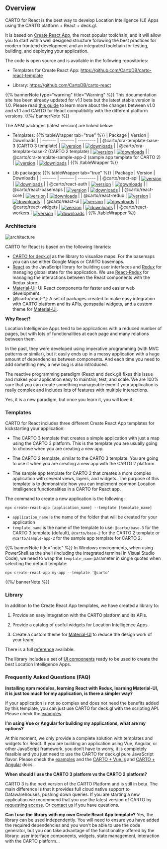 ## Overview

CARTO for React is the best way to develop Location Intelligence (LI) Apps using the CARTO platform + React + deck.gl.


<asciinema-player src="/cast/react-basic-usage.cast" autoplay loop></asciinema-player>


It is based on [Create React App](https://github.com/facebook/create-react-app), the most popular toolchain, and it will allow you to start with a well designed structure following the best practices for modern frontend development and an integrated toolchain for testing, building, and deploying your application.

The code is open source and is available in the following repositories:

* Templates for Create React App: https://github.com/CartoDB/carto-react-template

* Library: https://github.com/CartoDB/carto-react


{{% bannerNote type="warning" title="Warning" %}}
This documentation site has been already updated for v1.1 beta but the latest stable version is 1.0. Please read [this guide](../guides/upgrade-guide) to learn more about the changes between v1.0 and v1.1 and CARTO for React compatibility with the different platform versions.
{{%/ bannerNote %}}

The *NPM* packages (latest version) are linked below:

- Templates: 
{{% tableWrapper tab="true" %}}
| Package | Version | Downloads |
| ------- | ------- | --------- |
| @carto/cra-template-base-3 (CARTO 3 template) | <a href="https://npmjs.org/package/@carto/cra-template-base-3">  <img src="https://img.shields.io/npm/v/@carto/cra-template-base-3.svg?style=flat-square" alt="version" style="margin-bottom: 0px; vertical-align: middle;" /></a> | <a href="https://npmjs.org/package/@carto/cra-template-base-3">  <img src="https://img.shields.io/npm/dt/@carto/cra-template-base-3.svg?style=flat-square" alt="downloads" style="margin-bottom: 0px; vertical-align: middle;" /></a> |
| @carto/cra-template-base-2 (CARTO 2 template) | <a href="https://npmjs.org/package/@carto/cra-template-base-2"><img src="https://img.shields.io/npm/v/@carto/cra-template-base-2.svg?style=flat-square" alt="version" style="margin-bottom: 0px; vertical-align: middle;" /></a> | <a href="https://npmjs.org/package/@carto/cra-template-base-2"> <img src="https://img.shields.io/npm/dt/@carto/cra-template-base-2.svg?style=flat-square" alt="downloads" style="margin-bottom: 0px; vertical-align: middle;" /></a> |
| @carto/cra-template-sample-app-2 (sample app template for CARTO 2) | <a href="https://npmjs.org/package/@carto/cra-template-sample-app-2"><img src="https://img.shields.io/npm/v/@carto/cra-template-sample-app-2.svg?style=flat-square" alt="version" style="margin-bottom: 0px; vertical-align: middle;" /></a> | <a href="https://npmjs.org/package/@carto/cra-template-sample-app-2"><img src="https://img.shields.io/npm/dt/@carto/cra-template-sample-app-2.svg?style=flat-square" alt="downloads" style="margin-bottom: 0px; vertical-align: middle;" /></a> |
{{% /tableWrapper %}}

- Lib packages:
{{% tableWrapper tab="true" %}}
| Package | Version | Downloads |
| ------- | ------- | --------- |
| @carto/react-api  | <a href="https://npmjs.org/package/@carto/react-api"><img src="https://img.shields.io/npm/v/@carto/react-api.svg?style=flat-square" alt="version" style="margin-bottom: 0px; vertical-align: middle;" /></a> | <a href="https://npmjs.org/package/@carto/react-api"><img src="https://img.shields.io/npm/dt/@carto/react-api.svg?style=flat-square" alt="downloads" style="margin-bottom: 0px; vertical-align: middle;" /></a> |
| @carto/react-auth  | <a href="https://npmjs.org/package/@carto/react-auth"><img src="https://img.shields.io/npm/v/@carto/react-auth.svg?style=flat-square" alt="version" style="margin-bottom: 0px; vertical-align: middle;" /></a> | <a href="https://npmjs.org/package/@carto/react-auth"><img src="https://img.shields.io/npm/dt/@carto/react-auth.svg?style=flat-square" alt="downloads" style="margin-bottom: 0px; vertical-align: middle;" /></a> |
| @carto/react-basemaps  | <a href="https://npmjs.org/package/@carto/react-basemaps"><img src="https://img.shields.io/npm/v/@carto/react-basemaps.svg?style=flat-square" alt="version" style="margin-bottom: 0px; vertical-align: middle;" /></a> | <a href="https://npmjs.org/package/@carto/react-basemaps"><img src="https://img.shields.io/npm/dt/@carto/react-basemaps.svg?style=flat-square" alt="downloads" style="margin-bottom: 0px; vertical-align: middle;" /></a> |
| @carto/react-core  | <a href="https://npmjs.org/package/@carto/react-core"><img src="https://img.shields.io/npm/v/@carto/react-core.svg?style=flat-square" alt="version" style="margin-bottom: 0px; vertical-align: middle;" /></a> | <a href="https://npmjs.org/package/@carto/react-core"><img src="https://img.shields.io/npm/dt/@carto/react-core.svg?style=flat-square" alt="downloads" style="margin-bottom: 0px; vertical-align: middle;" /></a> |
| @carto/react-redux  | <a href="https://npmjs.org/package/@carto/react-redux"><img src="https://img.shields.io/npm/v/@carto/react-redux.svg?style=flat-square" alt="version" style="margin-bottom: 0px; vertical-align: middle;" /></a> | <a href="https://npmjs.org/package/@carto/react-redux"><img src="https://img.shields.io/npm/dt/@carto/react-redux.svg?style=flat-square" alt="downloads" style="margin-bottom: 0px; vertical-align: middle;" /></a> |
| @carto/react-ui  | <a href="https://npmjs.org/package/@carto/react-ui"><img src="https://img.shields.io/npm/v/@carto/react-ui.svg?style=flat-square" alt="version" style="margin-bottom: 0px; vertical-align: middle;" /></a> | <a href="https://npmjs.org/package/@carto/react-ui"><img src="https://img.shields.io/npm/dt/@carto/react-ui.svg?style=flat-square" alt="downloads" style="margin-bottom: 0px; vertical-align: middle;" /></a> |
| @carto/react-widgets  | <a href="https://npmjs.org/package/@carto/react-widgets"><img src="https://img.shields.io/npm/v/@carto/react-widgets.svg?style=flat-square" alt="version" style="margin-bottom: 0px; vertical-align: middle;" /></a> | <a href="https://npmjs.org/package/@carto/react-widgets"><img src="https://img.shields.io/npm/dt/@carto/react-widgets.svg?style=flat-square" alt="downloads" style="margin-bottom: 0px; vertical-align: middle;" /></a> |
| @carto/react-workers  | <a href="https://npmjs.org/package/@carto/react-workers"><img src="https://img.shields.io/npm/v/@carto/react-workers.svg?style=flat-square" alt="version" style="margin-bottom: 0px; vertical-align: middle;" /></a> | <a href="https://npmjs.org/package/@carto/react-workers"><img src="https://img.shields.io/npm/dt/@carto/react-workers.svg?style=flat-square" alt="downloads" style="margin-bottom: 0px; vertical-align: middle;" /></a> |
{{% /tableWrapper %}}

### Architecture

![architecture](/img/react/architecture.png 'Architecture')

CARTO for React is based on the following libraries:

- [CARTO for deck.gl](https://carto.com/developers/deck-gl) as the library to visualize maps. For the basemaps you can use either Google Maps or CARTO basemaps.
- [React](https://reactjs.org/) as the JavaScript library for building user interfaces and [Redux](https://redux.js.org/) for managing global state for the application. We use [React-Redux](https://react-redux.js.org/) for managing the interactions between the React components with the Redux store.
- [Material-UI](https://material-ui.com/): UI React components for faster and easier web development.
- [@carto/react-*]: A set of packages created to make easy integration with CARTO platform and its APIs, geospatial widgets, and a custom theme for [Material-UI](https://material-ui.com/).

**Why React?**

Location Intelligence Apps tend to be applications with a reduced number of pages, but with lots of functionalities at each page and many relations between them.

In the past, they were developed using imperative programming (with MVC patterns or similar), but it easily ends up in a messy application with a huge amount of dependencies between components. And each time you need to add something new, a new bug is also introduced.

The reactive programming paradigm (React and deck.gl) fixes this issue and makes your application easy to maintain, test, and scale. We are 100% sure that you can create something manageable even if your application is really complex and includes lots of features with multiple interactions.

Yes, it is a new paradigm, but once you learn it, you will love it.

### Templates

CARTO for React includes three different Create React App templates for kickstarting your application:

- The CARTO 3 template that creates a simple application with just a map using the CARTO 3 platform. This is the template you are usually going to choose when you are creating a new app.

- The CARTO 2 template, similar to the CARTO 3 template. You are going to use it when you are creating a new app with the CARTO 2 platform.

- The sample app template for CARTO 2 that creates a more complex application with several views, layers, and widgets. The purpose of this template is to demonstrate how you can implement common Location Intelligence functionalities in a CARTO for React app.

The command to create a new application is the following:

```shell
npx create-react-app [application_name] --template [template_name]
```

- `application_name` is the name of the folder that will be created for your application
- `template_name` is the name of the template to use: `@carto/base-3` for the CARTO 3 template (default), `@carto/base-2` for the CARTO 2 template or `@carto/sample-app-2` for the sample app template for CARTO 2.

{{% bannerNote title="note" %}}
In Windows environments, when using PowerShell as the shell (including the integrated terminal in Visual Studio Code), we need to wrap the `template_name` parameter in single quotes when selecting the default template:

```shell
npx create-react-app my-app --template '@carto'
```
{{%/ bannerNote %}}

### Library

In addition to the Create React App templates, we have created a library to:

1. Provide an easy integration with the CARTO platform and its APIs.

2. Provide a catalog of useful widgets for Location Intelligence Apps.

3. Create a custom theme for [Material-UI](https://material-ui.com/) to reduce the design work of your team.

There is a full [reference](../library-reference/introduction) available.

The library includes a set of [UI components](https://storybook-react.carto.com) ready to be used to create the best Location Intelligence Apps.

### Frequently Asked Questions (FAQ)

**Installing npm modules, learning React with Redux, learning Material-UI, it is just too much for my application, is there a simpler way?**

If your application is not so complex and does not need the benefits added by this template, you can just use CARTO for deck.gl with the scripting API. Please check the [examples](/deck-gl/examples/gallery).

**I’m using Vue or Angular for building my applications, what are my options?**

At this moment, we only provide a complete solution with templates and widgets for React. If you are building an application using Vue, Angular, or other JavaScript framework, you don’t have to worry, it is completely feasible and you just need to use the CARTO for deck.gl pure JavaScript flavor. Please check the [examples](https://github.com/CartoDB/viz-doc/tree/master/deck.gl/examples/pure-js) and the [CARTO + Vue.js](/vue) and [CARTO + Angular](/angular) docs.

**When should I use the CARTO 3 platform vs the CARTO 2 platform?**

CARTO 3 is the next version of the CARTO Platform and is still in beta. The main difference is that it provides full cloud native support to Datawarehouses, pushing down queries. If you are starting a new application we recommend that you use the latest version of CARTO by [requesting access](https://carto.com/carto3). Or [contact us](support@carto.com) if you have questions. 

**Can I use the library with my own Create React App template?**
Yes, the library can be used independently. You will need to ensure you have added the required dependencies and you won't be able to use the code generator, but you can take advantage of the functionality offered by the library: user interface components, widgets, state management, interaction with the CARTO platform...